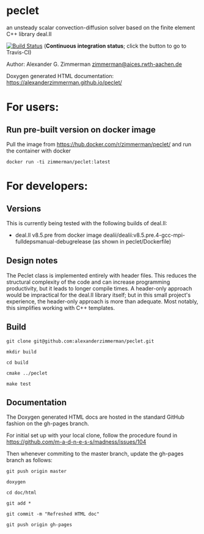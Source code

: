 # peclet
an unsteady scalar convection-diffusion solver based on the finite element C++ library deal.II

[![Build Status](https://travis-ci.org/alexanderzimmerman/peclet.svg?branch=master)](https://travis-ci.org/alexanderzimmerman/peclet) (<b>Continuous integration status</b>; click the button to go to Travis-CI)

Author: Alexander G. Zimmerman <zimmerman@aices.rwth-aachen.de>

Doxygen generated HTML documentation: https://alexanderzimmerman.github.io/peclet/

# For users:
## Run pre-built version on docker image

Pull the image from https://hub.docker.com/r/zimmerman/peclet/ and run the container with docker

    docker run -ti zimmerman/peclet:latest

# For developers:
## Versions

This is currently being tested with the following builds of deal.II:
- deal.II v8.5.pre from docker image dealii/dealii:v8.5.pre.4-gcc-mpi-fulldepsmanual-debugrelease (as shown in peclet/Dockerfile)

## Design notes
The Peclet class is implemented entirely with header files. This reduces the structural complexity of the code and can increase programming productivity, but it leads to longer compile times. A header-only approach would be impractical for the deal.II library itself; but in this small project's experience, the header-only approach is more than adequate. Most notably, this simplifies working with C++ templates.

## Build

    git clone git@github.com:alexanderzimmerman/peclet.git

    mkdir build

    cd build

    cmake ../peclet

    make test
    
## Documentation
The Doxygen generated HTML docs are hosted in the standard GitHub fashion on the gh-pages branch.

For initial set up with your local clone, follow the procedure found in https://github.com/m-a-d-n-e-s-s/madness/issues/104

Then whenever commiting to the master branch, update the gh-pages branch as follows:

    git push origin master

    doxygen

    cd doc/html

    git add *

    git commit -m "Refreshed HTML doc"

    git push origin gh-pages
